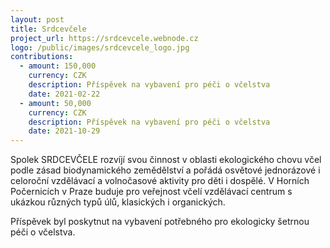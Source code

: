 ```yaml
---
layout: post
title: Srdcevčele
project_url: https://srdcevcele.webnode.cz
logo: /public/images/srdcevcele_logo.jpg
contributions:
  - amount: 150,000
    currency: CZK
    description: Příspěvek na vybavení pro péči o včelstva
    date: 2021-02-22
  - amount: 50,000
    currency: CZK
    description: Příspěvek na vybavení pro péči o včelstva
    date: 2021-10-29
---
```


Spolek SRDCEVČELE rozvíjí svou činnost v oblasti ekologického chovu včel podle zásad biodynamického zemědělství a pořádá osvětové jednorázové i celoroční vzdělávací a volnočasové aktivity pro děti i dospělé. V Horních Počernicích v Praze buduje pro veřejnost včelí vzdělávací centrum s ukázkou různých typů úlů, klasických i organických.

Příspěvek byl poskytnut na vybavení potřebného pro ekologicky šetrnou péči o včelstva.
